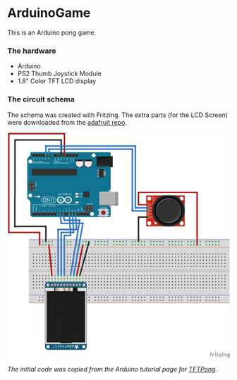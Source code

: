 # ArduinoGame
This is an Arduino pong game.

### The hardware
* Arduino
* PS2 Thumb Joystick Module
* 1.8" Color TFT LCD display

### The circuit schema
The schema was created with Fritzing. The extra parts (for the LCD Screen) were
downloaded from the  [adafruit repo](https://github.com/adafruit/Fritzing-Library.git "Title"). 

![Circuit Schema](https://raw.githubusercontent.com/altany/ArduinoGame/e3a00210ecd1806bbf9b324baefeedbef152cec1/Circuit/Sketch.png "Circuit Schema")

*The initial code was copied from the Arduino tutorial page for [TFTPong](https://www.arduino.cc/en/Tutorial/TFTPong).*

